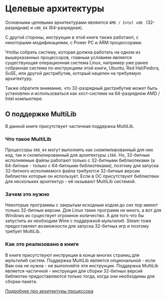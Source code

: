 # Целевые архитектуры

Основными целевыми архитектурами являются ``AMD / Intel x86 `` (32-разрядная) и `x86_64` (64-разрядная). 

С другой стороны, инструкции в этой книге также работают, с некоторыми модификациями, с Power PC и ARM процессорами. 

Чтобы собрать систему, которая должна работать на одном из вышеуказанных процессоров, главным условием является существующая операционная система Linux, например уже ранее собранная система по инструкциям этой книги, Ubuntu, Red Hat/Fedora, SuSE, или другой дистрибутив, который нацелен на требуемую архитектуру. 

Также обратите внимание, что 32-разрядный дистрибутив может быть установлен и использоваться как хост-система на 64-разрядном AMD / Intel компьютере.

## О поддержке MultiLib

В данной книге присутствует частичная поддержка MultiLib.

### Что такое MultiLib

Процессоры ``X86_64`` могут выполнять как скомпилированный для них код, так и скомпилированный для архитектуры ``i386``.
Но, 32-битные исполняемые файлы работают только с 32-битными библиотеками (а 64-битные - только с 64-битными библиотеками), поэтому для запуска 32-битного исполняемого файла требуются 32-битные версии библиотек которые он использует.
Если в ОС присутствуют библиотеки для нескольких архитектур - её называют MultiLib системой.

### Зачем это нужно

Некоторые программы с закрытым исходным кодом до сих пор имеют только 32-битные версии. Для Linux таких программ не много, а вот для Windows их существует огромное количество. А для того что бы запустить их необходим Wine с поддержкой мультилиб. Steam тоже предоставляет возможности для запуска 32-битных игр и поэтому требует MultiLib.

### Как это реализовано в книге

В книге присутствуют инструкции в конце многих страниц для мультилиб систем. Поддержка MultiLib является опциональной - если Вам она не нужна - не выполняйте эти инструкции.
Поддержка MultiLib является частичной - инструкции для сборки 32-битных версий библиотек предоставляются только тогда, когда они необходимы для сборки пакета.

[Подробнее про архитектуры процессора](additional/cpu-arch)
